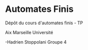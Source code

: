 # Automates Finis

Dépôt du cours d'automates finis - TP

Aix Marseille Université

-Hadrien Stoppolani Groupe 4
